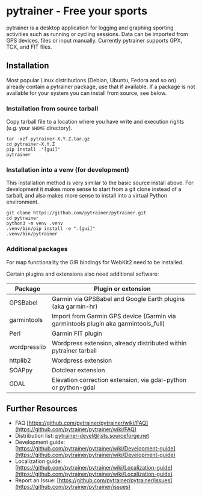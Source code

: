 # pytrainer - Free your sports
pytrainer is a desktop application for logging and graphing sporting
activities such as running or cycling sessions. Data can be imported from GPS
devices, files or input manually. Currently pytrainer supports GPX, TCX, and
FIT files.

## Installation
Most popular Linux distributions (Debian, Ubuntu, Fedora and so on) already
contain a pytrainer package, use that if available. If a package is not
available for your system you can install from source, see below.

### Installation from source tarball
Copy tarball file to a location where you have write and execution rights (e.g. your `$HOME` directory).

```shell
tar -xzf pytrainer-X.Y.Z.tar.gz
cd pytrainer-X.Y.Z
pip install ."[gui]"
pytrainer
```

### Installation into a venv (for development)
This installation method is very similar to the basic source install above.
For development it makes more sense to start from a git clone instead of a
tarball, and also makes more sense to install into a virtual Python
environment.

```shell
git clone https://github.com/pytrainer/pytrainer.git
cd pytrainer
python3 -m venv .venv
.venv/bin/pip install -e ".[gui]"
.venv/bin/pytrainer
```

### Additional packages
For map functionality the GIR bindings for WebKit2 need to be installed.

Certain plugins and extensions also need additional software:

| Package       | Plugin or extension                                                               |
|---------------|-----------------------------------------------------------------------------------|
| GPSBabel      | Garmin via GPSBabel and Google Earth plugins (aka garmin-hr)                      |
| garmintools   | Import from Garmin GPS device (Garmin via garmintools plugin aka garmintools_full)|
| Perl          | Garmin FIT plugin                                                                 |
| wordpresslib  | Wordpress extension, already distributed within pytrainer tarball                 |
| httplib2      | Wordpress extension                                                               |
| SOAPpy        | Dotclear extension                                                                |
| GDAL          | Elevation correction extension, via gdal-python or python-gdal                    |

## Further Resources
* FAQ [https://github.com/pytrainer/pytrainer/wiki/FAQ](https://github.com/pytrainer/pytrainer/wiki/FAQ)
* Distribution list: pytrainer-devel@lists.sourceforge.net
* Development guide: [https://github.com/pytrainer/pytrainer/wiki/Development-guide](https://github.com/pytrainer/pytrainer/wiki/Development-guide)
* Localization guide: [https://github.com/pytrainer/pytrainer/wiki/Localization-guide](https://github.com/pytrainer/pytrainer/wiki/Localization-guide)
* Report an Issue: [https://github.com/pytrainer/pytrainer/issues](https://github.com/pytrainer/pytrainer/issues)
